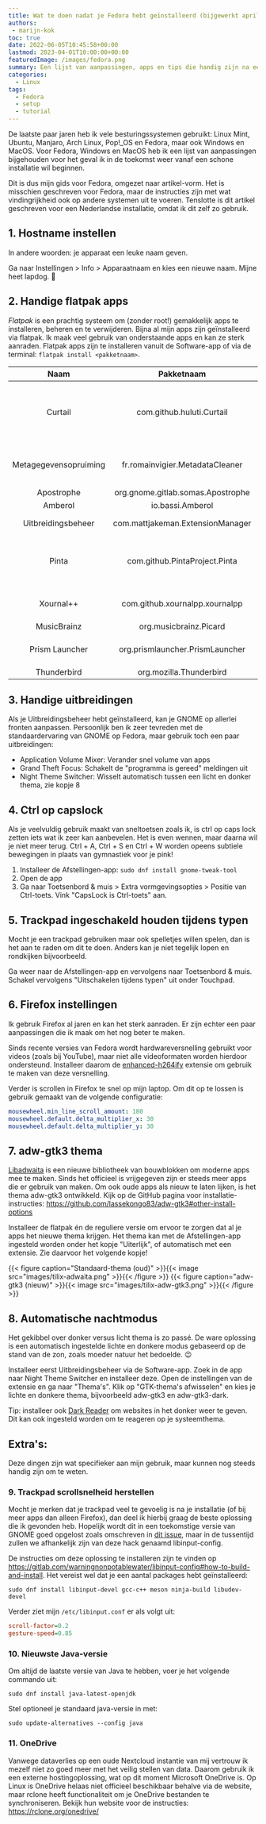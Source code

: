 ```yaml
---
title: Wat te doen nadat je Fedora hebt geïnstalleerd (bijgewerkt april 2023)
authors:
 - marijn-kok
toc: true
date: 2022-06-05T10:45:58+00:00
lastmod: 2023-04-01T10:00:00+00:00
featuredImage: /images/fedora.png
summary: Een lijst van aanpassingen, apps en tips die handig zijn na een nieuwe Fedora installatie. Ook nuttig als je een andere Linux distro gebruikt.
categories:
  - Linux
tags:
  - Fedora
  - setup
  - tutorial
---
```

De laatste paar jaren heb ik vele besturingssystemen gebruikt: Linux Mint, Ubuntu, Manjaro, Arch Linux, Pop!_OS en Fedora, maar ook Windows en MacOS. Voor Fedora, Windows en MacOS heb ik een lijst van aanpassingen bijgehouden voor het geval ik in de toekomst weer vanaf een schone installatie wil beginnen.

Dit is dus mijn gids voor Fedora, omgezet naar artikel-vorm. Het is misschien geschreven voor Fedora, maar de instructies zijn met wat vindingrijkheid ook op andere systemen uit te voeren. Tenslotte is dit artikel geschreven voor een Nederlandse installatie, omdat ik dit zelf zo gebruik.

## 1. Hostname instellen

In andere woorden: je apparaat een leuke naam geven.

Ga naar Instellingen > Info > Apparaatnaam en kies een nieuwe naam. Mijne heet lapdog. 🙂

## 2. Handige flatpak apps

_Flatpak_ is een prachtig systeem om (zonder root!) gemakkelijk apps te installeren, beheren en te verwijderen. Bijna al mijn apps zijn geïnstalleerd via flatpak. Ik maak veel gebruik van onderstaande apps en kan ze sterk aanraden. Flatpak apps zijn te installeren vanuit de Software-app of via de terminal: `flatpak install <pakketnaam>`.

| Naam | Pakketnaam | Omschrijving |
|:---:|:---:|:---:|
| Curtail | com.github.huluti.Curtail | Comprimeer foto’s. Heeft optie om zonder of met kwaliteitsverlies te comprimeren (met kwaliteitsverlies betekent nóg meer ruimtebesparing) |
| Metagegevensopruiming | fr.romainvigier.MetadataCleaner | Metadata van bestanden verwijderen, aan te raden voordat je foto’s op het wereldwijde web zet |
| Apostrophe | org.gnome.gitlab.somas.Apostrophe | Markdown tekstbewerker |
| Amberol | io.bassi.Amberol | Lokale muziekspeler |
| Uitbreidingsbeheer | com.mattjakeman.ExtensionManager | Beheer en installeer uitbreidingen voor GNOME |
| Pinta | com.github.PintaProject.Pinta | Handig fotobewerkingsprogramma, alternatief op het Windows exclusieve programma “Paint.NET” |
| Xournal\+\+ | com.github.xournalpp.xournalpp | Pdf’s annoteren, notities maken, werkt goed met touchscreen |
| MusicBrainz | org.musicbrainz.Picard | Muziektagger |
| Prism Launcher | org.prismlauncher.PrismLauncher | Alternatieve Minecraft launcher met moddingondersteuning |
| Thunderbird | org.mozilla.Thunderbird | E-mailprogramma |


## 3. Handige uitbreidingen

Als je Uitbreidingsbeheer hebt geïnstalleerd, kan je GNOME op allerlei fronten aanpassen. Persoonlijk ben ik zeer tevreden met de standaardervaring van GNOME op Fedora, maar gebruik toch een paar uitbreidingen:

  * Application Volume Mixer: Verander snel volume van apps
  * Grand Theft Focus: Schakelt de "programma is gereed" meldingen uit
  * Night Theme Switcher: Wisselt automatisch tussen een licht en donker thema, zie kopje 8

## 4. Ctrl op capslock

Als je veelvuldig gebruik maakt van sneltoetsen zoals ik, is ctrl op caps lock zetten iets wat ik zeer kan aanbevelen. Het is even wennen, maar daarna wil je niet meer terug. Ctrl + A, Ctrl + S en Ctrl + W worden opeens subtiele bewegingen in plaats van gymnastiek voor je pink!

  1. Installeer de Afstellingen-app: `sudo dnf install gnome-tweak-tool`
  2. Open de app
  3. Ga naar Toetsenbord & muis > Extra vormgevingsopties > Positie van Ctrl-toets. Vink "CapsLock is Ctrl-toets" aan.

## 5. Trackpad ingeschakeld houden tijdens typen

Mocht je een trackpad gebruiken maar ook spelletjes willen spelen, dan is het aan te raden om dit te doen. Anders kan je niet tegelijk lopen en rondkijken bijvoorbeeld.

Ga weer naar de Afstellingen-app en vervolgens naar Toetsenbord & muis. Schakel vervolgens "Uitschakelen tijdens typen" uit onder Touchpad.

## 6. Firefox instellingen

Ik gebruik Firefox al jaren en kan het sterk aanraden. Er zijn echter een paar aanpassingen die ik maak om het nog beter te maken.

Sinds recente versies van Fedora wordt hardwareversnelling gebruikt voor videos (zoals bij YouTube), maar niet alle videoformaten worden hierdoor ondersteund. Installeer daarom de [enhanced-h264ify][1] extensie om gebruik te maken van deze versnelling.

Verder is scrollen in Firefox te snel op mijn laptop. Om dit op te lossen is gebruik gemaakt van de volgende configuratie:

```yaml
mousewheel.min_line_scroll_amount: 180
mousewheel.default.delta_multiplier_x: 30
mousewheel.default.delta_multiplier_y: 30
```

## 7. adw-gtk3 thema

[Libadwaita][2] is een nieuwe bibliotheek van bouwblokken om moderne apps mee te maken. Sinds het officieel is vrijgegeven zijn er steeds meer apps die er gebruik van maken. Om ook oude apps als nieuw te laten lijken, is het thema adw-gtk3 ontwikkeld. Kijk op de GitHub pagina voor installatie-instructies: https://github.com/lassekongo83/adw-gtk3#other-install-options

Installeer de flatpak én de reguliere versie om ervoor te zorgen dat al je apps het nieuwe thema krijgen. Het thema kan met de Afstellingen-app ingesteld worden onder het kopje "Uiterlijk", of automatisch met een extensie. Zie daarvoor het volgende kopje!

{{< figure caption="Standaard-thema (oud)" >}}{{< image src="images/tilix-adwaita.png" >}}{{< /figure >}}
{{< figure caption="adw-gtk3 (nieuw)" >}}{{< image src="images/tilix-adw-gtk3.png" >}}{{< /figure >}}

## 8. Automatische nachtmodus

Het gekibbel over donker versus licht thema is zo passé. De ware oplossing is een automatisch ingestelde lichte en donkere modus gebaseerd op de stand van de zon, zoals moeder natuur het bedoelde. 😉

Installeer eerst Uitbreidingsbeheer via de Software-app. Zoek in de app naar Night Theme Switcher en installeer deze. Open de instellingen van de extensie en ga naar "Thema's". Klik op "GTK-thema's afwisselen" en kies je lichte en donkere thema, bijvoorbeeld adw-gtk3 en adw-gtk3-dark.

Tip: installeer ook [Dark Reader][5] om websites in het donker weer te geven. Dit kan ook ingesteld worden om te reageren op je systeemthema.

## Extra's:

Deze dingen zijn wat specifieker aan mijn gebruik, maar kunnen nog steeds handig zijn om te weten.

### 9. Trackpad scrollsnelheid herstellen

Mocht je merken dat je trackpad veel te gevoelig is na je installatie (of bij meer apps dan alleen Firefox), dan deel ik hierbij graag de beste oplossing die ik gevonden heb. Hopelijk wordt dit in een toekomstige versie van GNOME goed opgelost zoals omschreven in [dit issue][6], maar in de tussentijd zullen we afhankelijk zijn van deze hack genaamd libinput-config.

De instructies om deze oplossing te installeren zijn te vinden op https://gitlab.com/warningnonpotablewater/libinput-config#how-to-build-and-install. Het vereist wel dat je een aantal packages hebt geïnstalleerd:

`sudo dnf install libinput-devel gcc-c++ meson ninja-build libudev-devel`

Verder ziet mijn `/etc/libinput.conf` er als volgt uit:

```ini
scroll-factor=0.2
gesture-speed=0.85
```

### 10. Nieuwste Java-versie

Om altijd de laatste versie van Java te hebben, voer je het volgende commando uit:

`sudo dnf install java-latest-openjdk`

Stel optioneel je standaard java-versie in met:

`sudo update-alternatives --config java`

### 11. OneDrive

Vanwege dataverlies op een oude Nextcloud instantie van mij vertrouw ik mezelf niet zo goed meer met het veilig stellen van data. Daarom gebruik ik een externe hostingoplossing, wat op dit moment Microsoft OneDrive is. Op Linux is OneDrive helaas niet officieel beschikbaar behalve via de website, maar rclone heeft functionaliteit om je OneDrive bestanden te synchroniseren. Bekijk hun website voor de instructies: <https://rclone.org/onedrive/>

 [1]: https://addons.mozilla.org/en-US/firefox/addon/enhanced-h264ify/
 [2]: https://blogs.gnome.org/alexm/2021/12/31/libadwaita-1-0/
 [3]: https://marijnk.nl/?attachment_id=129
 [4]: https://marijnk.nl/?attachment_id=128
 [5]: https://darkreader.org/
 [6]: https://gitlab.gnome.org/GNOME/gtk/-/issues/4793
